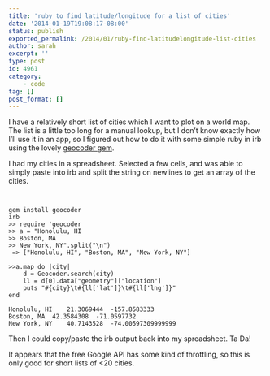 ```yaml
---
title: 'ruby to find latitude/longitude for a list of cities'
date: '2014-01-19T19:08:17-08:00'
status: publish
exported_permalink: /2014/01/ruby-find-latitudelongitude-list-cities
author: sarah
excerpt: ''
type: post
id: 4961
category:
    - code
tag: []
post_format: []
---
```

I have a relatively short list of cities which I want to plot on a world map. The list is a little too long for a manual lookup, but I don’t know exactly how I’ll use it in an app, so I figured out how to do it with some simple ruby in irb using the lovely [geocoder gem](http://www.rubygeocoder.com/).

I had my cities in a spreadsheet. Selected a few cells, and was able to simply paste into irb and split the string on newlines to get an array of the cities.

```


gem install geocoder
irb
>> require 'geocoder
>> a = "Honolulu, HI
>> Boston, MA
>> New York, NY".split("\n")
 => ["Honolulu, HI", "Boston, MA", "New York, NY"] 

>>a.map do |city| 
    d = Geocoder.search(city)
    ll = d[0].data["geometry"]["location"]
    puts "#{city}\t#{ll['lat']}\t#{ll['lng']}" 
end

Honolulu, HI    21.3069444  -157.8583333
Boston, MA  42.3584308  -71.0597732
New York, NY    40.7143528  -74.00597309999999

```

Then I could copy/paste the irb output back into my spreadsheet. Ta Da!

It appears that the free Google API has some kind of throttling, so this is only good for short lists of &lt;20 cities.
